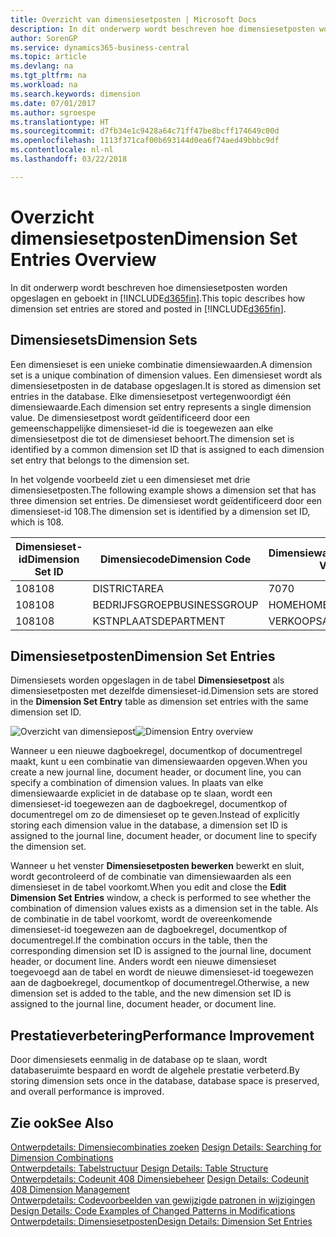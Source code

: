 ```yaml
---
title: Overzicht van dimensiesetposten | Microsoft Docs
description: In dit onderwerp wordt beschreven hoe dimensiesetposten worden opgeslagen en geboekt in Dynamics 365.
author: SorenGP
ms.service: dynamics365-business-central
ms.topic: article
ms.devlang: na
ms.tgt_pltfrm: na
ms.workload: na
ms.search.keywords: dimension
ms.date: 07/01/2017
ms.author: sgroespe
ms.translationtype: HT
ms.sourcegitcommit: d7fb34e1c9428a64c71ff47be8bcff174649c00d
ms.openlocfilehash: 1113f371caf00b693144d0ea6f74aed49bbbc9df
ms.contentlocale: nl-nl
ms.lasthandoff: 03/22/2018

---
```

# <a name="dimension-set-entries-overview"></a><span data-ttu-id="38679-103">Overzicht dimensiesetposten</span><span class="sxs-lookup"><span data-stu-id="38679-103">Dimension Set Entries Overview</span></span>
<span data-ttu-id="38679-104">In dit onderwerp wordt beschreven hoe dimensiesetposten worden opgeslagen en geboekt in [!INCLUDE[d365fin](includes/d365fin_md.md)].</span><span class="sxs-lookup"><span data-stu-id="38679-104">This topic describes how dimension set entries are stored and posted in [!INCLUDE[d365fin](includes/d365fin_md.md)].</span></span>  
  
## <a name="dimension-sets"></a><span data-ttu-id="38679-105">Dimensiesets</span><span class="sxs-lookup"><span data-stu-id="38679-105">Dimension Sets</span></span>  
<span data-ttu-id="38679-106">Een dimensieset is een unieke combinatie dimensiewaarden.</span><span class="sxs-lookup"><span data-stu-id="38679-106">A dimension set is a unique combination of dimension values.</span></span> <span data-ttu-id="38679-107">Een dimensieset wordt als dimensiesetposten in de database opgeslagen.</span><span class="sxs-lookup"><span data-stu-id="38679-107">It is stored as dimension set entries in the database.</span></span> <span data-ttu-id="38679-108">Elke dimensiesetpost vertegenwoordigt één dimensiewaarde.</span><span class="sxs-lookup"><span data-stu-id="38679-108">Each dimension set entry represents a single dimension value.</span></span> <span data-ttu-id="38679-109">De dimensiesetpost wordt geïdentificeerd door een gemeenschappelijke dimensieset-id die is toegewezen aan elke dimensiesetpost die tot de dimensieset behoort.</span><span class="sxs-lookup"><span data-stu-id="38679-109">The dimension set is identified by a common dimension set ID that is assigned to each dimension set entry that belongs to the dimension set.</span></span>  
  
<span data-ttu-id="38679-110">In het volgende voorbeeld ziet u een dimensieset met drie dimensiesetposten.</span><span class="sxs-lookup"><span data-stu-id="38679-110">The following example shows a dimension set that has three dimension set entries.</span></span> <span data-ttu-id="38679-111">De dimensieset wordt geïdentificeerd door een dimensieset-id 108.</span><span class="sxs-lookup"><span data-stu-id="38679-111">The dimension set is identified by a dimension set ID, which is 108.</span></span>  
  
|<span data-ttu-id="38679-112">Dimensieset-id</span><span class="sxs-lookup"><span data-stu-id="38679-112">Dimension Set ID</span></span>|<span data-ttu-id="38679-113">Dimensiecode</span><span class="sxs-lookup"><span data-stu-id="38679-113">Dimension Code</span></span>|<span data-ttu-id="38679-114">Dimensiewaardecode</span><span class="sxs-lookup"><span data-stu-id="38679-114">Dimension Value Code</span></span>|<span data-ttu-id="38679-115">Dimensiewaardenaam</span><span class="sxs-lookup"><span data-stu-id="38679-115">Dimension Value Name</span></span>|  
|----------------------|--------------------|--------------------------|--------------------------|  
|<span data-ttu-id="38679-116">108</span><span class="sxs-lookup"><span data-stu-id="38679-116">108</span></span>|<span data-ttu-id="38679-117">DISTRICT</span><span class="sxs-lookup"><span data-stu-id="38679-117">AREA</span></span>|<span data-ttu-id="38679-118">70</span><span class="sxs-lookup"><span data-stu-id="38679-118">70</span></span>|<span data-ttu-id="38679-119">Noord-Amerika</span><span class="sxs-lookup"><span data-stu-id="38679-119">America North</span></span>|  
|<span data-ttu-id="38679-120">108</span><span class="sxs-lookup"><span data-stu-id="38679-120">108</span></span>|<span data-ttu-id="38679-121">BEDRIJFSGROEP</span><span class="sxs-lookup"><span data-stu-id="38679-121">BUSINESSGROUP</span></span>|<span data-ttu-id="38679-122">HOME</span><span class="sxs-lookup"><span data-stu-id="38679-122">HOME</span></span>|<span data-ttu-id="38679-123">Home</span><span class="sxs-lookup"><span data-stu-id="38679-123">Home</span></span>|  
|<span data-ttu-id="38679-124">108</span><span class="sxs-lookup"><span data-stu-id="38679-124">108</span></span>|<span data-ttu-id="38679-125">KSTNPLAATS</span><span class="sxs-lookup"><span data-stu-id="38679-125">DEPARTMENT</span></span>|<span data-ttu-id="38679-126">VERKOOP</span><span class="sxs-lookup"><span data-stu-id="38679-126">SALES</span></span>|<span data-ttu-id="38679-127">Verkoop</span><span class="sxs-lookup"><span data-stu-id="38679-127">Sales</span></span>|  
  
## <a name="dimension-set-entries"></a><span data-ttu-id="38679-128">Dimensiesetposten</span><span class="sxs-lookup"><span data-stu-id="38679-128">Dimension Set Entries</span></span>  
<span data-ttu-id="38679-129">Dimensiesets worden opgeslagen in de tabel **Dimensiesetpost** als dimensiesetposten met dezelfde dimensieset-id.</span><span class="sxs-lookup"><span data-stu-id="38679-129">Dimension sets are stored in the **Dimension Set Entry** table as dimension set entries with the same dimension set ID.</span></span>  
  
<span data-ttu-id="38679-130">![Overzicht van dimensiepost](media/dimensionentrynav7.png "DimensionEntryNAV7")</span><span class="sxs-lookup"><span data-stu-id="38679-130">![Dimension Entry overview](media/dimensionentrynav7.png "DimensionEntryNAV7")</span></span>  
  
<span data-ttu-id="38679-131">Wanneer u een nieuwe dagboekregel, documentkop of documentregel maakt, kunt u een combinatie van dimensiewaarden opgeven.</span><span class="sxs-lookup"><span data-stu-id="38679-131">When you create a new journal line, document header, or document line, you can specify a combination of dimension values.</span></span> <span data-ttu-id="38679-132">In plaats van elke dimensiewaarde expliciet in de database op te slaan, wordt een dimensieset-id toegewezen aan de dagboekregel, documentkop of documentregel om zo de dimensieset op te geven.</span><span class="sxs-lookup"><span data-stu-id="38679-132">Instead of explicitly storing each dimension value in the database, a dimension set ID is assigned to the journal line, document header, or document line to specify the dimension set.</span></span>  
  
<span data-ttu-id="38679-133">Wanneer u het venster **Dimensiesetposten bewerken** bewerkt en sluit, wordt gecontroleerd of de combinatie van dimensiewaarden als een dimensieset in de tabel voorkomt.</span><span class="sxs-lookup"><span data-stu-id="38679-133">When you edit and close the **Edit Dimension Set Entries** window, a check is performed to see whether the combination of dimension values exists as a dimension set in the table.</span></span> <span data-ttu-id="38679-134">Als de combinatie in de tabel voorkomt, wordt de overeenkomende dimensieset-id toegewezen aan de dagboekregel, documentkop of documentregel.</span><span class="sxs-lookup"><span data-stu-id="38679-134">If the combination occurs in the table, then the corresponding dimension set ID is assigned to the journal line, document header, or document line.</span></span> <span data-ttu-id="38679-135">Anders wordt een nieuwe dimensieset toegevoegd aan de tabel en wordt de nieuwe dimensieset-id toegewezen aan de dagboekregel, documentkop of documentregel.</span><span class="sxs-lookup"><span data-stu-id="38679-135">Otherwise, a new dimension set is added to the table, and the new dimension set ID is assigned to the journal line, document header, or document line.</span></span>  
  
## <a name="performance-improvement"></a><span data-ttu-id="38679-136">Prestatieverbetering</span><span class="sxs-lookup"><span data-stu-id="38679-136">Performance Improvement</span></span>  
<span data-ttu-id="38679-137">Door dimensiesets eenmalig in de database op te slaan, wordt databaseruimte bespaard en wordt de algehele prestatie verbeterd.</span><span class="sxs-lookup"><span data-stu-id="38679-137">By storing dimension sets once in the database, database space is preserved, and overall performance is improved.</span></span>  
  
## <a name="see-also"></a><span data-ttu-id="38679-138">Zie ook</span><span class="sxs-lookup"><span data-stu-id="38679-138">See Also</span></span>  
<span data-ttu-id="38679-139">[Ontwerpdetails: Dimensiecombinaties zoeken](design-details-searching-for-dimension-combinations.md) </span><span class="sxs-lookup"><span data-stu-id="38679-139">[Design Details: Searching for Dimension Combinations](design-details-searching-for-dimension-combinations.md) </span></span>  
<span data-ttu-id="38679-140">[Ontwerpdetails: Tabelstructuur](design-details-table-structure.md) </span><span class="sxs-lookup"><span data-stu-id="38679-140">[Design Details: Table Structure](design-details-table-structure.md) </span></span>  
<span data-ttu-id="38679-141">[Ontwerpdetails: Codeunit 408 Dimensiebeheer](design-details-codeunit-408-dimension-management.md) </span><span class="sxs-lookup"><span data-stu-id="38679-141">[Design Details: Codeunit 408 Dimension Management](design-details-codeunit-408-dimension-management.md) </span></span>  
<span data-ttu-id="38679-142">[Ontwerpdetails: Codevoorbeelden van gewijzigde patronen in wijzigingen](design-details-code-examples-of-changed-patterns-in-modifications.md) </span><span class="sxs-lookup"><span data-stu-id="38679-142">[Design Details: Code Examples of Changed Patterns in Modifications](design-details-code-examples-of-changed-patterns-in-modifications.md) </span></span>  
[<span data-ttu-id="38679-143">Ontwerpdetails: Dimensiesetposten</span><span class="sxs-lookup"><span data-stu-id="38679-143">Design Details: Dimension Set Entries</span></span>](design-details-dimension-set-entries.md)   

